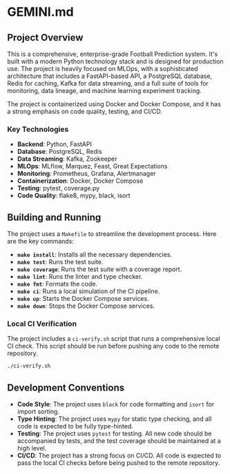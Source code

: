 # GEMINI.md

## Project Overview

This is a comprehensive, enterprise-grade Football Prediction system. It's built with a modern Python technology stack and is designed for production use. The project is heavily focused on MLOps, with a sophisticated architecture that includes a FastAPI-based API, a PostgreSQL database, Redis for caching, Kafka for data streaming, and a full suite of tools for monitoring, data lineage, and machine learning experiment tracking.

The project is containerized using Docker and Docker Compose, and it has a strong emphasis on code quality, testing, and CI/CD.

### Key Technologies

*   **Backend**: Python, FastAPI
*   **Database**: PostgreSQL, Redis
*   **Data Streaming**: Kafka, Zookeeper
*   **MLOps**: MLflow, Marquez, Feast, Great Expectations
*   **Monitoring**: Prometheus, Grafana, Alertmanager
*   **Containerization**: Docker, Docker Compose
*   **Testing**: pytest, coverage.py
*   **Code Quality**: flake8, mypy, black, isort

## Building and Running

The project uses a `Makefile` to streamline the development process. Here are the key commands:

*   **`make install`**: Installs all the necessary dependencies.
*   **`make test`**: Runs the test suite.
*   **`make coverage`**: Runs the test suite with a coverage report.
*   **`make lint`**: Runs the linter and type checker.
*   **`make fmt`**: Formats the code.
*   **`make ci`**: Runs a local simulation of the CI pipeline.
*   **`make up`**: Starts the Docker Compose services.
*   **`make down`**: Stops the Docker Compose services.

### Local CI Verification

The project includes a `ci-verify.sh` script that runs a comprehensive local CI check. This script should be run before pushing any code to the remote repository.

```bash
./ci-verify.sh
```

## Development Conventions

*   **Code Style**: The project uses `black` for code formatting and `isort` for import sorting.
*   **Type Hinting**: The project uses `mypy` for static type checking, and all code is expected to be fully type-hinted.
*   **Testing**: The project uses `pytest` for testing. All new code should be accompanied by tests, and the test coverage should be maintained at a high level.
*   **CI/CD**: The project has a strong focus on CI/CD. All code is expected to pass the local CI checks before being pushed to the remote repository.
